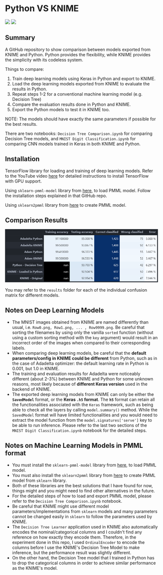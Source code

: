 # Python VS KNIME

<img src="https://www.knime.com/sites/default/files/2021-07/knime-og-knime-logo.jpg" height=200>
<img src="https://download.logo.wine/logo/Python_(programming_language)/Python_(programming_language)-Logo.wine.png" height=200>

## Summary

A GitHub repository to show comparison between models exported from KNIME and Python. Python provides the flexibility, while KNIME provides the simplicity with its codeless system.

Things to compare:
1. Train deep learning models using Keras in Python and export to KNIME.
2. Load the deep learning models exported from KNIME to evaluate the results in Python.
3. Repeat steps 1-2 for a conventional machine learning model (e.g. Decision Tree)
4. Compare the evaluation results done in Python and KNIME.
5. Export the Python models to test it in KNIME too.

NOTE: The models should have exactly the same parameters if possible for the best results.

There are two notebooks: `Decision Tree Comparison.ipynb` for comparing Decision Tree models, and `MNIST Digit Classification.ipynb` for comparing CNN models trained in Keras in both KNIME and Python.

## Installation
TensorFlow library for loading and training of deep learning models. Refer to the YouTube video [here](https://youtu.be/hHWkvEcDBO0) for detailed instructions to install TensorFlow with GPU support.

Using `sklearn-pmml-model` library from [here](https://github.com/iamDecode/sklearn-pmml-model), to load PMML model.
Follow the installation steps explained in that GitHub repo.

Using `sklearn2pmml` library from [here](https://github.com/jpmml/sklearn2pmml) to create PMML model.

## Comparison Results

![overall_comparison-dl-ml](results/overall_comparison-dl-ml.png)

You may refer to the `results` folder for each of the individual confusion matrix for different models.

## Notes on Deep Learning Models
- The MNIST images obtained from KNIME are named differently than usual, i.e. `Row0.png, Row1.png, ... , Row9999.png`. Be careful that sorting the filenames by using only the vanilla `sorted` function (without using a custom sorting method with the `key` argument) would result in an incorrect order of the images when compared to their corresponding labels.
- When comparing deep learning models, be careful that the **default parameters/config in KNIME could be different** from Python, such as in the case of Adadelta optimizer: the default learning rate in Python is 0.001, but 1.0 in KNIME. 
- The training and evaluation results for Adadelta were noticeably different (about 2-3%) between KNIME and Python for some unknown reasons, most likely because of **different Keras version** used in the backend of KNIME.
- The exported deep learning models from KNIME can only be either the **`SavedModel`** format, or the **Keras `.h5` format**. The **`h5`** format can retain all the functionalities associated with the `Keras` framework, such as being able to check all the layers by calling `model.summary()` method. While the `SavedModel` format will have limited functionalities and you would need to extract the model function from the `model.signatures['serve']` key to be able to run inference. Please refer to the last two sections of the `MNIST Digit Classification.ipynb` notebook for the detailed steps.

## Notes on Machine Learning Models in PMML format
- You must install the `sklearn-pmml-model` library from [here](https://github.com/iamDecode/sklearn-pmml-model), to load PMML model. 
- You must also install the `sklearn2pmml` library from [here](https://github.com/jpmml/sklearn2pmml) to create PMML model from `sklearn` library.
- Both of these libraries are the best solutions that I have found for now, things might and you might need to find other alternatives in the future.
- For the detailed steps of how to load and export PMML model, please refer to the `Decision Tree Comparison.ipynb` notebook.
- Be careful that KNIME might use different model parameters/implementations from `sklearn` models and many parameters cannot be changed easily in `sklearn` to follow the parameters used by KNIME.
- The `Decision Tree Learner` application used in KNIME also automatically encodes the nominal/categorical columns and I couldn't find any reference on how exactly they encode them. Therefore, in the experiment done in this repo, I used `OrdinalEncoder` to encode the columns before I use the KNIME's Decision Tree Model to make inference, but the performance result was slightly different.
- On the other hand, the Decision Tree model that I trained in Python has to drop the categorical columns in order to achieve similar performance as the KNIME's model.